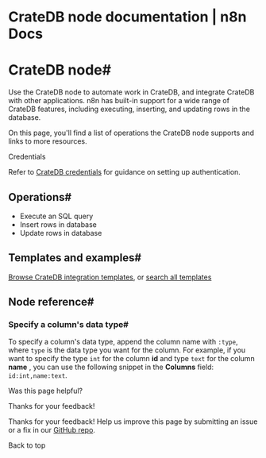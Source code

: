 # CrateDB node documentation | n8n Docs

[ ](https://github.com/n8n-io/n8n-docs/edit/main/docs/integrations/builtin/app-nodes/n8n-nodes-base.cratedb.md "Edit this page")

# CrateDB node#

Use the CrateDB node to automate work in CrateDB, and integrate CrateDB with other applications. n8n has built-in support for a wide range of CrateDB features, including executing, inserting, and updating rows in the database.

On this page, you'll find a list of operations the CrateDB node supports and links to more resources.

Credentials

Refer to [CrateDB credentials](../../credentials/cratedb/) for guidance on setting up authentication. 

## Operations#

  * Execute an SQL query
  * Insert rows in database
  * Update rows in database

## Templates and examples#

[Browse CrateDB integration templates](https://n8n.io/integrations/cratedb/), or [search all templates](https://n8n.io/workflows/)

## Node reference#

### Specify a column's data type#

To specify a column's data type, append the column name with `:type`, where `type` is the data type you want for the column. For example, if you want to specify the type `int` for the column **id** and type `text` for the column **name** , you can use the following snippet in the **Columns** field: `id:int,name:text`.

Was this page helpful? 

Thanks for your feedback! 

Thanks for your feedback! Help us improve this page by submitting an issue or a fix in our [GitHub repo](https://github.com/n8n-io/n8n-docs). 

Back to top